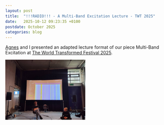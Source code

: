 ```yaml
---
layout: post
title:  "!!!RADIO!!! - A Multi-Band Excitation Lecture - TWT 2025"
date:   2025-10-12 09:23:35 +0100
postdate: October 2025
categories: blog
---
```


[Agnes][agnes] and I presented an adapted lecture format of our piece Multi-Band Excitation at [The World Transformed Festival 2025][twt].

<a href="/assets/img/multibandexcitation/multilecturetwt.jpeg"><img src="/assets/img/multibandexcitation/multilecturetwt.jpeg" height="auto" width="50%"/></a>

[agnes]: https://agnescameron.info/
[benji]: https://www.benjijeffrey.com/
[pco]: https://peckhamchamberorchestra.co.uk/
[here]: https://otherkat.com/rehearsals/2025-08-05-multi---band-excitation-(topolò-workshop).html
[lumbung]:https://lumbungradio.org/
[twt]:https://theworldtransformed.org/twt25/twt25programme/radio-a-multi-band-excitation-lecture/